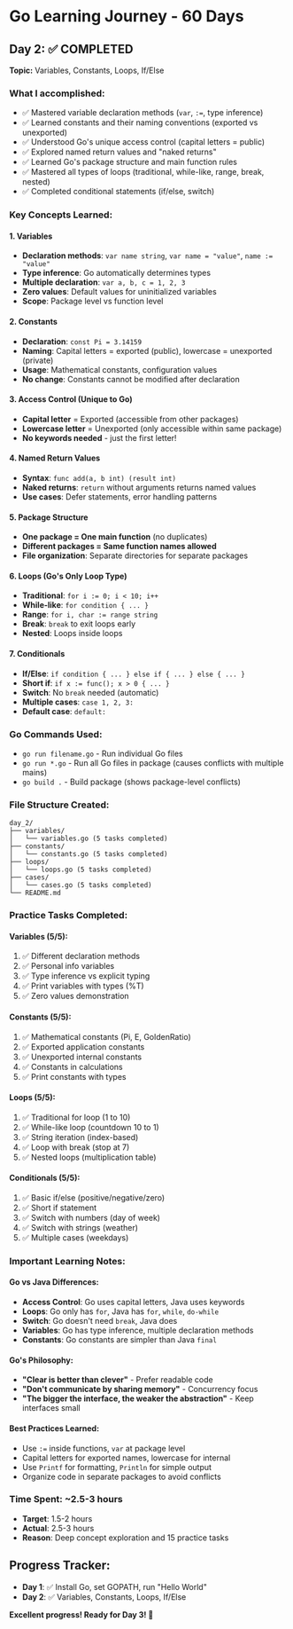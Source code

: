 # Go Learning Journey - 60 Days

## Day 2: ✅ COMPLETED
**Topic:** Variables, Constants, Loops, If/Else

### What I accomplished:
- ✅ Mastered variable declaration methods (`var`, `:=`, type inference)
- ✅ Learned constants and their naming conventions (exported vs unexported)
- ✅ Understood Go's unique access control (capital letters = public)
- ✅ Explored named return values and "naked returns"
- ✅ Learned Go's package structure and main function rules
- ✅ Mastered all types of loops (traditional, while-like, range, break, nested)
- ✅ Completed conditional statements (if/else, switch)

### Key Concepts Learned:

#### 1. **Variables**
- **Declaration methods**: `var name string`, `var name = "value"`, `name := "value"`
- **Type inference**: Go automatically determines types
- **Multiple declaration**: `var a, b, c = 1, 2, 3`
- **Zero values**: Default values for uninitialized variables
- **Scope**: Package level vs function level

#### 2. **Constants**
- **Declaration**: `const Pi = 3.14159`
- **Naming**: Capital letters = exported (public), lowercase = unexported (private)
- **Usage**: Mathematical constants, configuration values
- **No change**: Constants cannot be modified after declaration

#### 3. **Access Control (Unique to Go)**
- **Capital letter** = Exported (accessible from other packages)
- **Lowercase letter** = Unexported (only accessible within same package)
- **No keywords needed** - just the first letter!

#### 4. **Named Return Values**
- **Syntax**: `func add(a, b int) (result int)`
- **Naked returns**: `return` without arguments returns named values
- **Use cases**: Defer statements, error handling patterns

#### 5. **Package Structure**
- **One package = One main function** (no duplicates)
- **Different packages = Same function names allowed**
- **File organization**: Separate directories for separate packages

#### 6. **Loops (Go's Only Loop Type)**
- **Traditional**: `for i := 0; i < 10; i++`
- **While-like**: `for condition { ... }`
- **Range**: `for i, char := range string`
- **Break**: `break` to exit loops early
- **Nested**: Loops inside loops

#### 7. **Conditionals**
- **If/Else**: `if condition { ... } else if { ... } else { ... }`
- **Short if**: `if x := func(); x > 0 { ... }`
- **Switch**: No `break` needed (automatic)
- **Multiple cases**: `case 1, 2, 3:`
- **Default case**: `default:`

### Go Commands Used:
- `go run filename.go` - Run individual Go files
- `go run *.go` - Run all Go files in package (causes conflicts with multiple mains)
- `go build .` - Build package (shows package-level conflicts)

### File Structure Created:
```
day_2/
├── variables/
│   └── variables.go (5 tasks completed)
├── constants/
│   └── constants.go (5 tasks completed)
├── loops/
│   └── loops.go (5 tasks completed)
├── cases/
│   └── cases.go (5 tasks completed)
└── README.md
```

### Practice Tasks Completed:

#### Variables (5/5):
1. ✅ Different declaration methods
2. ✅ Personal info variables
3. ✅ Type inference vs explicit typing
4. ✅ Print variables with types (%T)
5. ✅ Zero values demonstration

#### Constants (5/5):
1. ✅ Mathematical constants (Pi, E, GoldenRatio)
2. ✅ Exported application constants
3. ✅ Unexported internal constants
4. ✅ Constants in calculations
5. ✅ Print constants with types

#### Loops (5/5):
1. ✅ Traditional for loop (1 to 10)
2. ✅ While-like loop (countdown 10 to 1)
3. ✅ String iteration (index-based)
4. ✅ Loop with break (stop at 7)
5. ✅ Nested loops (multiplication table)

#### Conditionals (5/5):
1. ✅ Basic if/else (positive/negative/zero)
2. ✅ Short if statement
3. ✅ Switch with numbers (day of week)
4. ✅ Switch with strings (weather)
5. ✅ Multiple cases (weekdays)

### Important Learning Notes:

#### **Go vs Java Differences:**
- **Access Control**: Go uses capital letters, Java uses keywords
- **Loops**: Go only has `for`, Java has `for`, `while`, `do-while`
- **Switch**: Go doesn't need `break`, Java does
- **Variables**: Go has type inference, multiple declaration methods
- **Constants**: Go constants are simpler than Java `final`

#### **Go's Philosophy:**
- **"Clear is better than clever"** - Prefer readable code
- **"Don't communicate by sharing memory"** - Concurrency focus
- **"The bigger the interface, the weaker the abstraction"** - Keep interfaces small

#### **Best Practices Learned:**
- Use `:=` inside functions, `var` at package level
- Capital letters for exported names, lowercase for internal
- Use `Printf` for formatting, `Println` for simple output
- Organize code in separate packages to avoid conflicts

### Time Spent: ~2.5-3 hours
- **Target**: 1.5-2 hours
- **Actual**: 2.5-3 hours
- **Reason**: Deep concept exploration and 15 practice tasks

## Progress Tracker:
- **Day 1**: ✅ Install Go, set GOPATH, run "Hello World"
- **Day 2**: ✅ Variables, Constants, Loops, If/Else

**Excellent progress! Ready for Day 3! 🚀**
